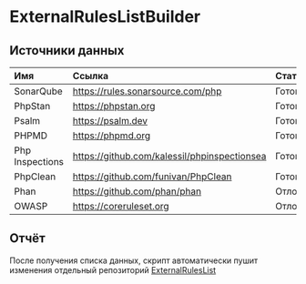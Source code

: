 # ExternalRulesListBuilder

## Источники данных

| Имя             | Ссылка                                       | Статус   |
|:----------------|:---------------------------------------------|:---------|
| SonarQube       | https://rules.sonarsource.com/php            | Готово   |
| PhpStan         | https://phpstan.org                          | Готово   |
| Psalm           | https://psalm.dev                            | Готово   |
| PHPMD           | https://phpmd.org                            | Готово   |
| Php Inspections | https://github.com/kalessil/phpinspectionsea | Готово   |
| PhpClean        | https://github.com/funivan/PhpClean          | Готово   |
| Phan            | https://github.com/phan/phan                 | Отложено |
| OWASP           | https://coreruleset.org                      | Отложено |

## Отчёт

После получения списка данных, скрипт автоматически пушит изменения отдельный
репозиторий [ExternalRulesList](https://github.com/Danil42Russia/ExternalRulesList)
